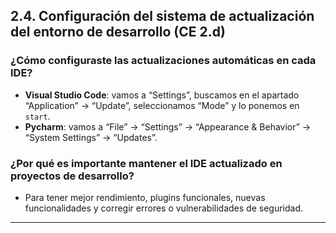 ## 2.4. Configuración del sistema de actualización del entorno de desarrollo (CE 2.d)

### ¿Cómo configuraste las actualizaciones automáticas en cada IDE?

- **Visual Studio Code**: vamos a “Settings”, buscamos en el apartado “Application” → “Update”, seleccionamos “Mode” y lo ponemos en `start`.
- **Pycharm**: vamos a “File” → “Settings” → “Appearance & Behavior” → “System Settings” → “Updates”.

### ¿Por qué es importante mantener el IDE actualizado en proyectos de desarrollo?

- Para tener mejor rendimiento, plugins funcionales, nuevas funcionalidades y corregir errores o vulnerabilidades de seguridad.

---
